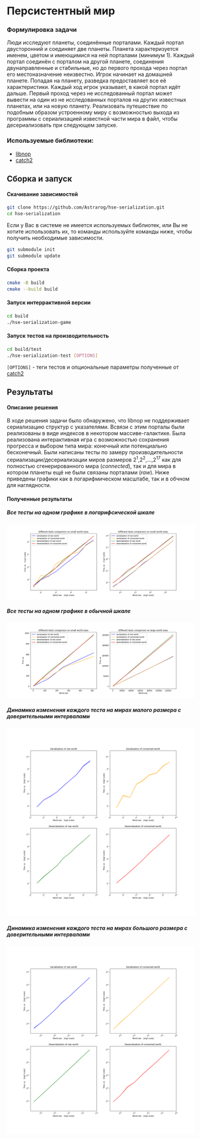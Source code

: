 # Персистентный мир

### Формулировка задачи
Люди исследуют планеты, соединённые порталами. Каждый портал двусторонний и соединяет две планеты.
Планета характеризуется именем, цветом и имеющимися на ней порталами (минимум 1).
Каждый портал соединён с порталом на другой планете, соединения двунаправленные и стабильные,
но до первого прохода через портал его местоназначение неизвестно.
Игрок начинает на домашней планете. Попадая на планету, разведка предоставляет все её характеристики.
Каждый ход игрок указывает, в какой портал идёт дальше. Первый проход через не исследованный портал
может вывести на один из не исследованных порталов на других известных планетах, или на новую планету.
Реализовать путешествие по подобным образом устроенному миру с возможностью выхода из программы
с сериализацией известной части мира в файл, чтобы десериализовать при следующем запуске.

### Используемые библиотеки:

* [libnop](https://github.com/google/libnop)
* [catch2](https://github.com/catchorg/Catch2/blob/devel/docs/benchmarks.md)

## Сборка и запуск

#### Скачивание зависимостей
```sh
git clone https://github.com/Astrarog/hse-serialization.git
cd hse-serialization
```
Если у Вас в системе не имеется используемых библиотек, или Вы не хотите использовать их, то команды используйте команды ниже, чтобы получить необходимые зависимости.  

```sh
git submodule init
git submodule update
```

#### Сборка проекта
```sh
cmake -B build 
cmake --build build
```

#### Запуск интеррактивной версии
```sh
cd build
./hse-serialization-game
```

#### Запуск тестов на производительность
```sh
cd build/test
./hse-serialization-test [OPTIONS]
```
`[OPTIONS]` - теги тестов и опциональные параметры полученные от [catch2](https://github.com/catchorg/Catch2/blob/devel/docs/command-line.md)


## Результаты
 
#### Описание решения
В ходе решения задачи было обнаружено, что libnop не поддерживает сериализацию структур с указателями. Всвязи с этим порталы были реализованы в виде индексов в некотором массиве-галактике. Была реализована интерактивная игра с возможностью сохранения прогресса и выбором типа мира: конечный или потенциально бесконечный. Были написаны тесты по замеру производительности сериализации/десериализации миров размеров 2<sup>1</sup>,2<sup>2</sup>,...,2<sup>17</sup> как для полностью сгенерированного мира (_connected_), так и для мира в котором планеты ещё не были связаны порталами (_raw_). Ниже приведены графики как в логарифмическом масштабе, так и в обчном для наглядности. 

#### Полученные результаты
##### Все тесты на одном графике в логарифсической шкале
![All tests in loglog plot](report/time_all_loglog.png)
##### Все тесты на одном графике в обычной шкале
![All tests in normal plot](report/time_all_plot.png)
##### Динамика изменения каждого теста на мирах малого размера с доверительными интервалами
![All tests with small worlds in loglog plot separately](report/time_separ_small_loglog.png)
##### Динамика изменения каждого теста на мирах большого размера с доверительными интервалами
![All tests with large worlds in loglog plot separately](report/time_separ_big_loglog.png)
